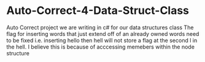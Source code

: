 # Auto-Correct-4-Data-Struct-Class
Auto Correct project we are writing in c# for our data structures class
The flag for inserting words that just extend off of an already owned words need to be fixed
i.e. inserting hello then hell will not store a flag at the second l in the hell. I believe this is because of acccessing memebers within the node structure
